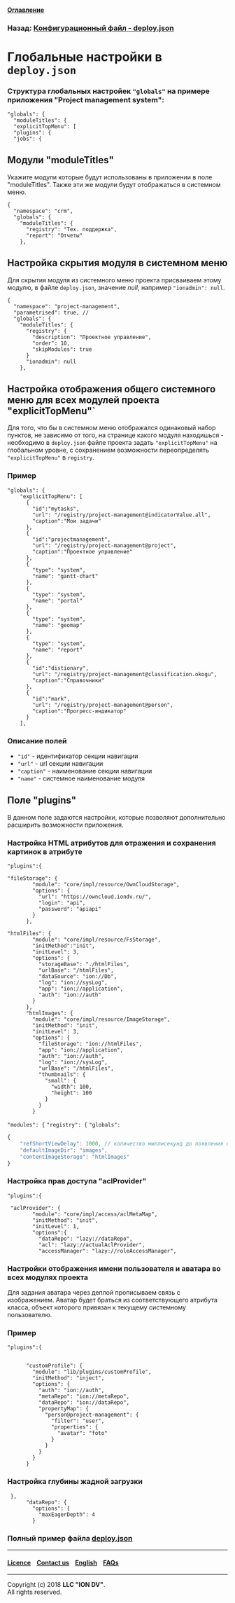 #### [Оглавление](/docs/ru/index.md)

### Назад: [Конфигурационный файл - deploy.json](/docs/ru/2_system_description/platform_configuration/deploy.md)

# Глобальные настройки в `deploy.json`

### Структура глобальных настройек `"globals"` на примере приложения "Project management system": 

```
"globals": {
  "moduleTitles": {
  "explicitTopMenu": [
  "plugins": {
  "jobs": {
```
## Модули "moduleTitles"

Укажите модули которые будут использованы в приложении в поле "moduleTitles". Также эти же модули будут отображаться в системном меню.

```
{
  "namespace": "crm",
  "globals": {
    "moduleTitles": {
      "registry": "Тех. поддержка",
      "report": "Отчеты"
    },
```
## Настройка скрытия модуля в системном меню

Для скрытия модуля из системного меню проекта присваиваем этому модулю, в файле `deploy.json`, значение _null_, например `"ionadmin": null`.

```
{
  "namespace": "project-management",
  "parametrised": true, //
  "globals": {
    "moduleTitles": {
      "registry": {
        "description": "Проектное управление",
        "order": 10,
        "skipModules": true
      }
      "ionadmin": null
    },
```

## Настройка отображения общего системного меню для всех модулей проекта "explicitTopMenu"`

Для того, что бы в системном меню отображался одинаковый набор пунктов, не зависимо от того, на странице какого модуля находишься - необходимо в `deploy.json` файле проекта задать `"explicitTopMenu"` на глобальном уровне, с сохранением возможности переопределять `"explicitTopMenu"` в `registry`.

### Пример 

```
"globals": {
    "explicitTopMenu": [
      {
        "id":"mytasks",
        "url": "/registry/project-management@indicatorValue.all",
        "caption":"Мои задачи"
      },
      {
        "id":"projectmanagement",
        "url": "/registry/project-management@project",
        "caption":"Проектное управление"
      },
      {
        "type": "system",
        "name": "gantt-chart"
      },
      {
        "type": "system",
        "name": "portal"
      },
      {
        "type": "system",
        "name": "geomap"
      },
      {
        "type": "system",
        "name": "report"
      },
      {
        "id":"distionary",
        "url": "/registry/project-management@classification.okogu",
        "caption":"Справочники"
      },
      {
        "id":"mark",
        "url": "/registry/project-management@person",
        "caption":"Прогресс-индикатор"
      }
    ],

```
### Описание полей

* `"id"` - идентификатор секции навигации
* `"url"` - url секции навигации
* `"caption"` - наименование секции навигации
* `"name"` - системное наименование модуля


## Поле "plugins"

В данном поле задаются настройки, которые позволяют дополнительно расширить возможности приложения. 

### Настройка HTML атрибутов для отражения и сохранения картинок в атрибуте

`"plugins":{`
```
"fileStorage": {
        "module": "core/impl/resource/OwnCloudStorage",
        "options": {
          "url": "https://owncloud.iondv.ru/",
          "login": "api",
          "password": "apiapi"
        }
      },
```

```
"htmlFiles": {
        "module": "core/impl/resource/FsStorage",
        "initMethod":"init",
        "initLevel": 3,
        "options": {
          "storageBase": "./htmlFiles",
          "urlBase": "/htmlFiles",
          "dataSource": "ion://Db",
          "log": "ion://sysLog",
          "app": "ion://application",
          "auth": "ion://auth"
        }
      },
      "htmlImages": {
        "module": "core/impl/resource/ImageStorage",
        "initMethod": "init",
        "initLevel": 3,
        "options": {
          "fileStorage": "ion://htmlFiles",
          "app": "ion://application",
          "auth": "ion://auth",
          "log": "ion://sysLog",
          "urlBase": "/htmlFiles",
          "thumbnails": {
            "small": {
              "width": 100,
              "height": 100
            }
          }
        }
```

`"modules": {`
`"registry": {`
`"globals": `

```javascript
{
    "refShortViewDelay": 1000, // количество миллисекунд до появления окна с инфо. Если не указан или 0, или нет shortView представления, то окно не выводится
    "defaultImageDir": "images",
    "contentImageStorage": "htmlImages"
}
```

### Настройка прав доступа "aclProvider"

`"plugins":{`

```
 "aclProvider": {
        "module": "core/impl/access/aclMetaMap",
        "initMethod": "init",
        "initLevel": 1,
        "options":{
          "dataRepo": "lazy://dataRepo",
          "acl": "lazy://actualAclProvider",
          "accessManager": "lazy://roleAccessManager",
```

### Настройки отображения имени пользователя и аватара во всех модулях проекта

Для задания аватара через деплой прописываем связь с изображением.
Аватар будет браться из соответствующего атрибута класса, объект которого привязан к текущему системному пользователю.

### Пример

`"plugins":{`

```

      "customProfile": {
        "module": "lib/plugins/customProfile",
        "initMethod": "inject",
        "options": {
          "auth": "ion://auth",
          "metaRepo": "ion://metaRepo",
          "dataRepo": "ion://dataRepo",
          "propertyMap": {
            "person@project-management": {
              "filter": "user",
              "properties": {
                "avatar": "foto"
              }
            }
          }
        }
      }
```

### Настройка глубины жадной загрузки

```
 },
      "dataRepo": {
        "options": {
          "maxEagerDepth": 4
        }
```

### Полный пример файла [deploy.json](/docs/ru/2_system_description/platform_configuration/deploy_ex.md)

--------------------------------------------------------------------------  


 #### [Licence](/LICENSE) &ensp;  [Contact us](https://iondv.com) &ensp;  [English](/docs/en/2_system_description/platform_configuration/deploy_desc.md)   &ensp; [FAQs](/faqs.md)  <div><img src="https://mc.iondv.com/watch/local/docs/framework" style="position:absolute; left:-9999px;" height=1 width=1 alt="iondv metrics"></div>
 
 --------------------------------------------------------------------------  

Copyright (c) 2018 **LLC "ION DV"**.  
All rights reserved. 